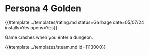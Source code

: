 # Persona 4 Golden
<!-- script:Aliases [
    "P4G"
] -->

{{#template ../templates/rating.md status=Garbage date=05/07/24 installs=Yes opens=Yes}}

Game crashes when you enter a dungeon.

{{#template ../templates/steam.md id=1113000}}
